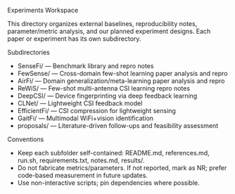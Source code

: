 Experiments Workspace

This directory organizes external baselines, reproducibility notes, parameter/metric analysis, and our planned experiment designs. Each paper or experiment has its own subdirectory.

Subdirectories
- SenseFi/ — Benchmark library and repro notes
- FewSense/ — Cross-domain few-shot learning paper analysis and repro
- AirFi/ — Domain generalization/meta-learning paper analysis and repro
- ReWiS/ — Few-shot multi-antenna CSI learning repro notes
- DeepCSI/ — Device fingerprinting via deep feedback learning
- CLNet/ — Lightweight CSI feedback model
- EfficientFi/ — CSI compression for lightweight sensing
- GaitFi/ — Multimodal WiFi+vision identification
- proposals/ — Literature-driven follow-ups and feasibility assessment

Conventions
- Keep each subfolder self-contained: README.md, references.md, run.sh, requirements.txt, notes.md, results/.
- Do not fabricate metrics/parameters. If not reported, mark as NR; prefer code-based measurement in future updates.
- Use non-interactive scripts; pin dependencies where possible.
